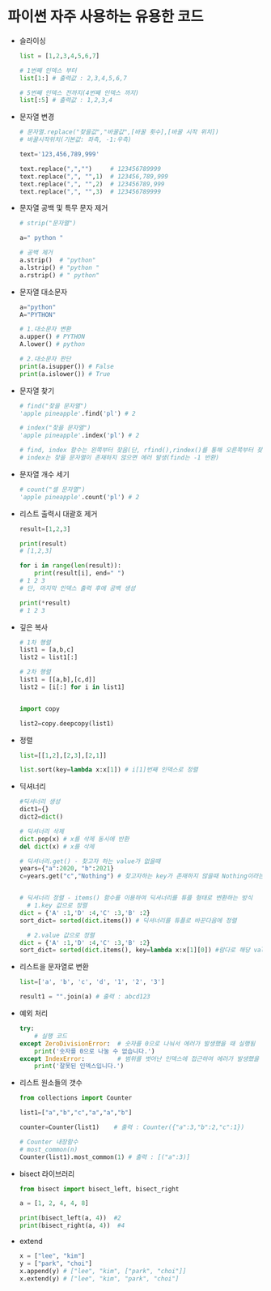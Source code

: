 # 파이썬 자주 사용하는 유용한 코드

- 슬라이싱

  ```python
  list = [1,2,3,4,5,6,7]
  
  # 1번째 인덱스 부터
  list[1:] # 출력값 : 2,3,4,5,6,7
  
  # 5번째 인덱스 전까지(4번째 인덱스 까지)
  list[:5] # 출력값 : 1,2,3,4
  ```



- 문자열 변경

  ```python
  # 문자열.replace("찾을값","바꿀값",[바꿀 횟수],[바꿀 시작 위치])    
  # 바꿀시작위치(기본값: 좌측, -1:우측)
  
  text='123,456,789,999'
  
  text.replace(",","")     # 123456789999
  text.replace(",", "",1)  # 123456,789,999
  text.replace(",", "",2)  # 123456789,999
  text.replace(",", "",3)  # 123456789999
  ```




- 문자열 공백 및 특무 문자 제거

  ```python
  # strip("문자열")
  
  a=" python "
  
  # 공백 제거
  a.strip()  # "python"
  a.lstrip() # "python " 
  a.rstrip() # " python"
  ```

  



- 문자열 대소문자

  ```python
  a="python"
  A="PYTHON"
  
  # 1.대소문자 변환
  a.upper() # PYTHON
  A.lower() # python
  
  # 2.대소문자 판단
  print(a.isupper()) # False
  print(a.islower()) # True
  ```



- 문자열 찾기

  ```python
  # find("찾을 문자열")
  'apple pineapple'.find('pl') # 2
  
  # index("찾을 문자열")
  'apple pineapple'.index('pl') # 2
  
  # find, index 함수는 왼쪽부터 찾음(단, rfind(),rindex()를 통해 오른쪽부터 찾기 가능)
  # index는 찾을 문자열이 존재하지 않으면 에러 발생(find는 -1 반환)
  ```

  

- 문자열 개수 세기

  ```python
  # count("셀 문자열")
  'apple pineapple'.count('pl') # 2
  ```

  




- 리스트 출력시 대괄호 제거

  ```python
  result=[1,2,3]
  
  print(result)
  # [1,2,3]
  
  for i in range(len(result)):
      print(result[i], end=" ")
  # 1 2 3 
  # 단, 마지막 인덱스 출력 후에 공백 생성
  
  print(*result)
  # 1 2 3
  ```



- 깊은 복사

  ```python
  # 1차 행렬
  list1 = [a,b,c]
  list2 = list1[:]
  
  # 2차 행렬
  list1 = [[a,b],[c,d]]
  list2 = [i[:] for i in list1]
  
  
  import copy
  
  list2=copy.deepcopy(list1)
  ```

  

- 정렬

  ```python
  list=[[1,2],[2,3],[2,1]]
  
  list.sort(key=lambda x:x[1]) # i[1]번째 인덱스로 정렬
  ```



- 딕셔너리 

  ```python
  #딕셔너리 생성
  dict1={}
  dict2=dict()
  
  # 딕셔너리 삭제
  dict.pop(x) # x를 삭제 동시에 반환
  del dict(x) # x를 삭제
  
  # 딕셔너리.get() - 찾고자 하는 value가 없을때
  years={"a":2020, "b":2021}
  c=years.get("c","Nothing") # 찾고자하는 key가 존재하지 않을때 Nothing이라는 변수를 저장
  
  
  # 딕셔너리 정렬 - items() 함수를 이용하여 딕셔너리를 튜플 형태로 변환하는 방식
  	# 1.key 값으로 정렬
  dict = {'A' :1,'D' :4,'C' :3,'B' :2}
  sort_dict= sorted(dict.items()) # 딕셔너리를 튜플로 바꾼다음에 정렬
  
  	# 2.value 값으로 정렬
  dict = {'A' :1,'D' :4,'C' :3,'B' :2}
  sort_dict= sorted(dict.items(), key=lambda x:x[1][0]) #람다로 해당 value 위치 결정
  ```
  
  



- 리스트을 문자열로 변환

  ```python
  list=['a', 'b', 'c', 'd', '1', '2', '3']
  
  result1 = "".join(a) # 출력 : abcd123
  ```

  



- 예외 처리

  ```python
  try:
      # 실행 코드
  except ZeroDivisionError:  # 숫자를 0으로 나눠서 에러가 발생했을 때 실행됨
      print('숫자를 0으로 나눌 수 없습니다.')
  except IndexError:         # 범위를 벗어난 인덱스에 접근하여 에러가 발생했을 때 실행됨
      print('잘못된 인덱스입니다.')
  ```





- 리스트 원소들의 갯수

  ```python
  from collections import Counter
  
  list1=["a","b","c","a","a","b"]
  
  counter=Counter(list1)    # 출력 : Counter({"a":3,"b":2,"c":1})
  
  # Counter 내장함수
  # most_common(n)
  Counter(list1).most_common(1) # 출력 : [("a":3)]
  
  ```



- bisect 라이브러리

  ```python
  from bisect import bisect_left, bisect_right
  
  a = [1, 2, 4, 4, 8]
  
  print(bisect_left(a, 4))  #2
  print(bisect_right(a, 4))  #4
  ```

  

- extend

  ```python
  x = ["lee", "kim"]
  y = ["park", "choi"]
  x.append(y) # ["lee", "kim", ["park", "choi"]]
  x.extend(y) # ["lee", "kim", "park", "choi"]
  ```

  

